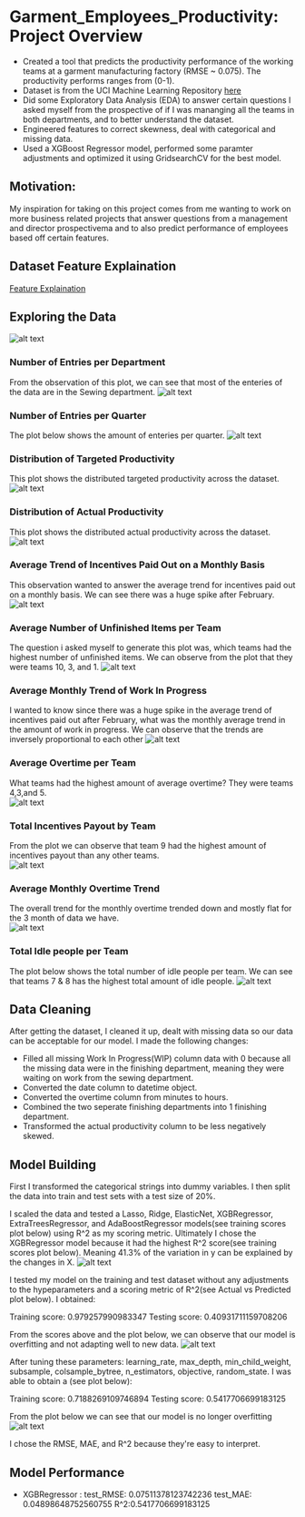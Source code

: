 # Garment_Employees_Productivity: Project Overview

* Created a tool that predicts the productivity performance of the working teams at a garment manufacturing factory (RMSE ~ 0.075). The productivity performs ranges from (0-1).
* Dataset is from the UCI Machine Learning Repository [here](https://archive.ics.uci.edu/ml/datasets/Productivity+Prediction+of+Garment+Employees)
* Did some Exploratory Data Analysis (EDA) to answer certain questions I asked myself from the prospective of if I was mananging all the teams in both departments, and to better understand the dataset.
* Engineered features to correct skewness, deal with categorical and missing data.
* Used a XGBoost Regressor model, performed some paramter adjustments and optimized it using GridsearchCV for the best model.

## __Motivation__: 

My inspiration for taking on this project comes from me wanting to work on more business related projects that answer questions from a management and director prospectivema and to also predict performance of employees based off certain features.

## Dataset Feature Explaination
[Feature Explaination](https://github.com/faithfulalabi/Garment_Employees_Productivity/blob/main/Garment_Project_Feature_Description.txt)

## Exploring the Data 
 ![alt text](https://github.com/faithfulalabi/African_Crisis/blob/main/EDA_GIF.gif?raw=true)
 
### Number of Entries per Department
From the observation of this plot, we can see that most of the enteries of the data are in the Sewing department.
![alt text](https://github.com/faithfulalabi/Garment_Employees_Productivity/blob/main/eda_assets/Entry_per_Department.png?raw=true)

### Number of Entries per Quarter 
The plot below shows the amount of enteries per quarter.
![alt text](https://github.com/faithfulalabi/Garment_Employees_Productivity/blob/main/eda_assets/Entry_per_Quarter.png?raw=true)

### Distribution of Targeted Productivity
This plot shows the distributed targeted productivity across the dataset.
![alt text](https://github.com/faithfulalabi/Garment_Employees_Productivity/blob/main/eda_assets/Targeted_Productivity_Distribution.png?raw=true)

### Distribution of Actual Productivity
This plot shows the distributed actual productivity across the dataset.
![alt text](https://github.com/faithfulalabi/Garment_Employees_Productivity/blob/main/eda_assets/Actual_Productivity_Distribution.png?raw=true)

### Average Trend of Incentives Paid Out on a Monthly Basis
This observation wanted to answer the average trend for incentives paid out on a monthly basis. We can see there was a huge spike after February. 
![alt text](https://github.com/faithfulalabi/Garment_Employees_Productivity/blob/main/eda_assets/Average_Incentives_Paid_out_Monthly.png?raw=true)

### Average Number of Unfinished Items per Team
The question i asked myself to generate this plot was, which teams had the highest number of unfinished items. We can observe from the plot that they were teams 10, 3, and 1. 
![alt text](https://github.com/faithfulalabi/Garment_Employees_Productivity/blob/main/eda_assets/Average_Number_of_Unfinished_Items_per_Team.png?raw=true)

### Average Monthly Trend of Work In Progress
I wanted to know since there was a huge spike in the average trend of incentives paid out after February, what was the monthly average trend in the amount of work in progress. We can observe that the trends are inversely proportional to each other
![alt text](https://github.com/faithfulalabi/Garment_Employees_Productivity/blob/main/eda_assets/Average_Monthly_Work_In_Progress.png?raw=true)

### Average Overtime per Team
What teams had the highest amount of average overtime? They were teams 4,3,and 5.    
![alt text](https://github.com/faithfulalabi/Garment_Employees_Productivity/blob/main/eda_assets/Average_Overtime_per_Team.png?raw=true)

### Total Incentives Payout by Team
From the plot we can observe that team 9 had the highest amount of incentives payout than any other teams.    
![alt text](https://github.com/faithfulalabi/Garment_Employees_Productivity/blob/main/eda_assets/Total_Incentive_Payout_by_Team.png?raw=true)

### Average Monthly Overtime Trend
The overall trend for the monthly overtime trended down and mostly flat for the 3 month of data we have.     
![alt text](https://github.com/faithfulalabi/Garment_Employees_Productivity/blob/main/eda_assets/Average_Overtime_Trend.png?raw=true)

### Total Idle people per Team
The plot below shows the total number of idle people per team. We can see that teams 7 & 8 has the highest total amount of idle people. 
![alt text](https://github.com/faithfulalabi/Garment_Employees_Productivity/blob/main/eda_assets/Sum_of_Idle_Men_per_Team.png?raw=true)

## Data Cleaning
After getting the dataset, I cleaned it up, dealt with missing data so our data can be acceptable for our model. I made the following changes:
* Filled all missing Work In Progress(WIP) column data with 0 because all the missing data were in the finishing department, meaning they were waiting on work from the sewing department.
* Converted the date column to datetime object.
* Converted the overtime column from minutes to hours.
* Combined the two seperate finishing departments into 1 finishing department.
* Transformed the actual productivity column to be less negatively skewed.



## Model Building

First I transformed the categorical strings into dummy variables. I then split the data into train and test sets with a test size of 20%.

I scaled the data and tested a Lasso, Ridge, ElasticNet, XGBRegressor, ExtraTreesRegressor, and AdaBoostRegressor models(see training scores plot below) using R^2 as my scoring metric. Ultimately I chose the XGBRegressor model because it had the highest R^2 score(see training scores plot below). Meaning 41.3% of the variation in y can be explained by the changes in X.
![alt text](https://github.com/faithfulalabi/Garment_Employees_Productivity/blob/main/models.png?raw=true)

I tested my model on the training and test dataset without any adjustments to the hypeparameters and a scoring metric of R^2(see Actual vs Predicted plot below). I obtained:

Training score: 0.979257990983347
Testing score: 0.40931711159708206

From the scores above and the plot below, we can observe that our model is overfitting and not adapting well to new data. 
![alt text](https://github.com/faithfulalabi/Garment_Employees_Productivity/blob/main/Initial_Actual_vs_Predicted.png?raw=true)

After tuning these parameters: learning_rate, max_depth, min_child_weight, subsample, colsample_bytree, n_estimators, objective, random_state. I was able to obtain a (see plot below): 

Training score: 0.7188269109746894
Testing score: 0.5417706699183125

From the plot below we can see that our model is no longer overfitting
![alt text](https://github.com/faithfulalabi/Garment_Employees_Productivity/blob/main/Initial_Actual_vs_Predicted.png?raw=true)

I chose the RMSE, MAE, and R^2 because they're easy to interpret.


## Model Performance

* XGBRegressor : 
  test_RMSE: 0.07511378123742236
  test_MAE: 0.04898648752560755
  R^2:0.5417706699183125
